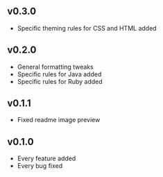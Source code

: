 ## v0.3.0
* Specific theming rules for CSS and HTML added

## v0.2.0
* General formatting tweaks
* Specific rules for Java added
* Specific rules for Ruby added

## v0.1.1
* Fixed readme image preview

## v0.1.0
* Every feature added
* Every bug fixed
